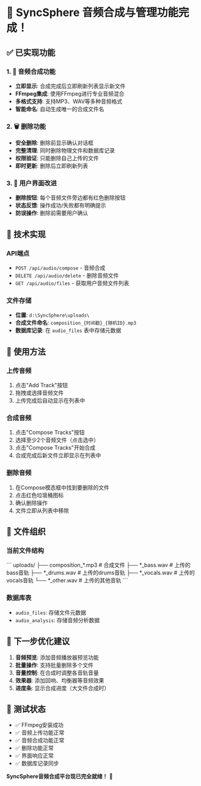 # 🎵 SyncSphere 音频合成与管理功能完成！

## ✅ 已实现功能

### 1. 🎼 音频合成功能
- **立即显示**: 合成完成后立即刷新列表显示新文件
- **FFmpeg集成**: 使用FFmpeg进行专业音频混合
- **多格式支持**: 支持MP3、WAV等多种音频格式
- **智能命名**: 自动生成唯一的合成文件名

### 2. 🗑️ 删除功能
- **安全删除**: 删除前显示确认对话框
- **完整清理**: 同时删除物理文件和数据库记录
- **权限验证**: 只能删除自己上传的文件
- **即时更新**: 删除后立即刷新列表

### 3. 🎯 用户界面改进
- **删除按钮**: 每个音频文件旁边都有红色删除按钮
- **状态反馈**: 操作成功/失败都有明确提示
- **防误操作**: 删除前需要用户确认

## 🔧 技术实现

### API端点
- `POST /api/audio/compose` - 音频合成
- `DELETE /api/audio/delete` - 删除音频文件
- `GET /api/audio/files` - 获取用户音频文件列表

### 文件存储
- **位置**: `d:\SyncSphere\uploads\`
- **合成文件命名**: `composition_{时间戳}_{随机ID}.mp3`
- **数据库记录**: 在 `audio_files` 表中存储元数据

## 🎵 使用方法

### 上传音频
1. 点击"Add Track"按钮
2. 拖拽或选择音频文件
3. 上传完成后自动显示在列表中

### 合成音频
1. 点击"Compose Tracks"按钮
2. 选择至少2个音频文件（点击选中）
3. 点击"Compose Tracks"开始合成
4. 合成完成后新文件立即显示在列表中

### 删除音频
1. 在Compose模态框中找到要删除的文件
2. 点击红色垃圾桶图标
3. 确认删除操作
4. 文件立即从列表中移除

## 📁 文件组织

### 当前文件结构
\`\`\`
uploads/
├── composition_*.mp3          # 合成文件
├── *_bass.wav                # 上传的bass音轨
├── *_drums.wav               # 上传的drums音轨
├── *_vocals.wav              # 上传的vocals音轨
└── *_other.wav               # 上传的其他音轨
\`\`\`

### 数据库表
- `audio_files`: 存储文件元数据
- `audio_analysis`: 存储音频分析数据

## 🚀 下一步优化建议

1. **音频预览**: 添加音频播放器预览功能
2. **批量操作**: 支持批量删除多个文件
3. **音量控制**: 在合成时调整各音轨音量
4. **效果器**: 添加回响、均衡器等音频效果
5. **进度条**: 显示合成进度（大文件合成时）

## 🎉 测试状态

- ✅ FFmpeg安装成功
- ✅ 音频上传功能正常
- ✅ 音频合成功能正常
- ✅ 删除功能正常
- ✅ 界面响应正常
- ✅ 数据库记录同步

**SyncSphere音频合成平台现已完全就绪！** 🎊
